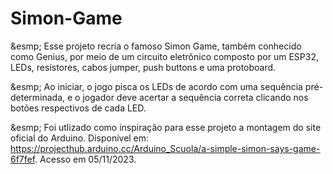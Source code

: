 # Simon-Game

&esmp; Esse projeto recria o famoso Simon Game, também conhecido como Genius, por meio de um circuito eletrônico composto por um ESP32, LEDs, resistores, cabos jumper, push buttons e uma protoboard. 

&esmp; Ao iniciar, o jogo pisca os LEDs de acordo com uma sequência pré-determinada, e o jogador deve acertar a sequência correta clicando nos botões respectivos de cada LED. 

&esmp; Foi utlizado como inspiração para esse projeto a montagem do site oficial do Arduino. Disponível em: <https://projecthub.arduino.cc/Arduino_Scuola/a-simple-simon-says-game-6f7fef>. Acesso em 05/11/2023.
